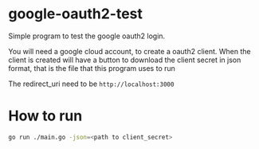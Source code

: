 # google-oauth2-test

Simple program to test the google oauth2 login.

You will need a google cloud account, to create a oauth2 client. When the client is created will have a button
to download the client secret in json format, that is the file that this program uses to run

The redirect_uri need to be `http://localhost:3000`

# How to run

```bash
go run ./main.go -json=<path to client_secret>
```
